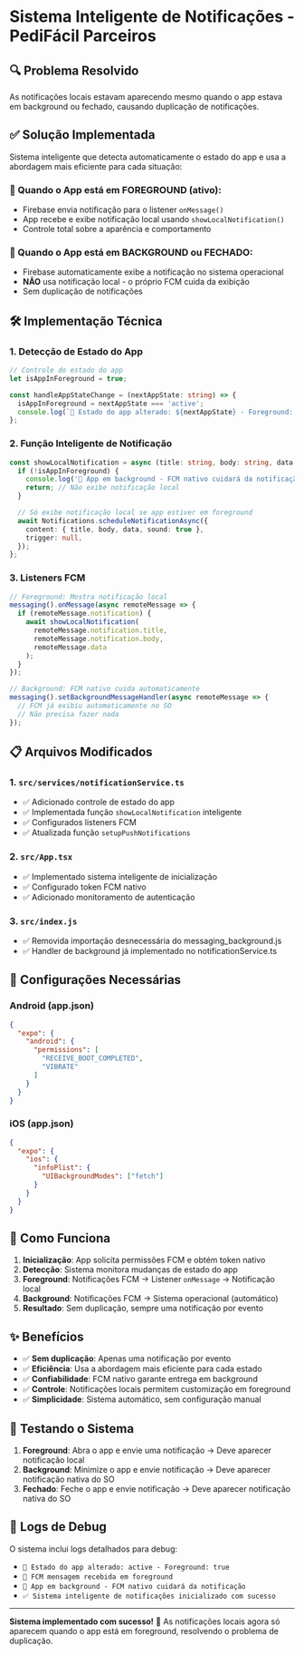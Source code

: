 # Sistema Inteligente de Notificações - PediFácil Parceiros

## 🔍 Problema Resolvido
As notificações locais estavam aparecendo mesmo quando o app estava em background ou fechado, causando duplicação de notificações.

## ✅ Solução Implementada
Sistema inteligente que detecta automaticamente o estado do app e usa a abordagem mais eficiente para cada situação:

### 📱 Quando o App está em FOREGROUND (ativo):
- Firebase envia notificação para o listener `onMessage()`
- App recebe e exibe notificação local usando `showLocalNotification()`
- Controle total sobre a aparência e comportamento

### 🔄 Quando o App está em BACKGROUND ou FECHADO:
- Firebase automaticamente exibe a notificação no sistema operacional
- **NÃO** usa notificação local - o próprio FCM cuida da exibição
- Sem duplicação de notificações

## 🛠️ Implementação Técnica

### 1. Detecção de Estado do App
```typescript
// Controle do estado do app
let isAppInForeground = true;

const handleAppStateChange = (nextAppState: string) => {
  isAppInForeground = nextAppState === 'active';
  console.log(`📱 Estado do app alterado: ${nextAppState} - Foreground: ${isAppInForeground}`);
};
```

### 2. Função Inteligente de Notificação
```typescript
const showLocalNotification = async (title: string, body: string, data: any = {}) => {
  if (!isAppInForeground) {
    console.log('🚫 App em background - FCM nativo cuidará da notificação');
    return; // Não exibe notificação local
  }

  // Só exibe notificação local se app estiver em foreground
  await Notifications.scheduleNotificationAsync({
    content: { title, body, data, sound: true },
    trigger: null,
  });
};
```

### 3. Listeners FCM
```typescript
// Foreground: Mostra notificação local
messaging().onMessage(async remoteMessage => {
  if (remoteMessage.notification) {
    await showLocalNotification(
      remoteMessage.notification.title,
      remoteMessage.notification.body,
      remoteMessage.data
    );
  }
});

// Background: FCM nativo cuida automaticamente
messaging().setBackgroundMessageHandler(async remoteMessage => {
  // FCM já exibiu automaticamente no SO
  // Não precisa fazer nada
});
```

## 📋 Arquivos Modificados

### 1. `src/services/notificationService.ts`
- ✅ Adicionado controle de estado do app
- ✅ Implementada função `showLocalNotification` inteligente
- ✅ Configurados listeners FCM
- ✅ Atualizada função `setupPushNotifications`

### 2. `src/App.tsx`
- ✅ Implementado sistema inteligente de inicialização
- ✅ Configurado token FCM nativo
- ✅ Adicionado monitoramento de autenticação

### 3. `src/index.js`
- ✅ Removida importação desnecessária do messaging_background.js
- ✅ Handler de background já implementado no notificationService.ts

## 🔧 Configurações Necessárias

### Android (app.json)
```json
{
  "expo": {
    "android": {
      "permissions": [
        "RECEIVE_BOOT_COMPLETED",
        "VIBRATE"
      ]
    }
  }
}
```

### iOS (app.json)
```json
{
  "expo": {
    "ios": {
      "infoPlist": {
        "UIBackgroundModes": ["fetch"]
      }
    }
  }
}
```

## 🚀 Como Funciona

1. **Inicialização**: App solicita permissões FCM e obtém token nativo
2. **Detecção**: Sistema monitora mudanças de estado do app
3. **Foreground**: Notificações FCM → Listener `onMessage` → Notificação local
4. **Background**: Notificações FCM → Sistema operacional (automático)
5. **Resultado**: Sem duplicação, sempre uma notificação por evento

## ✨ Benefícios

- ✅ **Sem duplicação**: Apenas uma notificação por evento
- ✅ **Eficiência**: Usa a abordagem mais eficiente para cada estado
- ✅ **Confiabilidade**: FCM nativo garante entrega em background
- ✅ **Controle**: Notificações locais permitem customização em foreground
- ✅ **Simplicidade**: Sistema automático, sem configuração manual

## 🧪 Testando o Sistema

1. **Foreground**: Abra o app e envie uma notificação → Deve aparecer notificação local
2. **Background**: Minimize o app e envie notificação → Deve aparecer notificação nativa do SO
3. **Fechado**: Feche o app e envie notificação → Deve aparecer notificação nativa do SO

## 📝 Logs de Debug

O sistema inclui logs detalhados para debug:
- `📱 Estado do app alterado: active - Foreground: true`
- `🔔 FCM mensagem recebida em foreground`
- `🚫 App em background - FCM nativo cuidará da notificação`
- `✅ Sistema inteligente de notificações inicializado com sucesso`

---

**Sistema implementado com sucesso!** 🎉
As notificações locais agora só aparecem quando o app está em foreground, resolvendo o problema de duplicação.